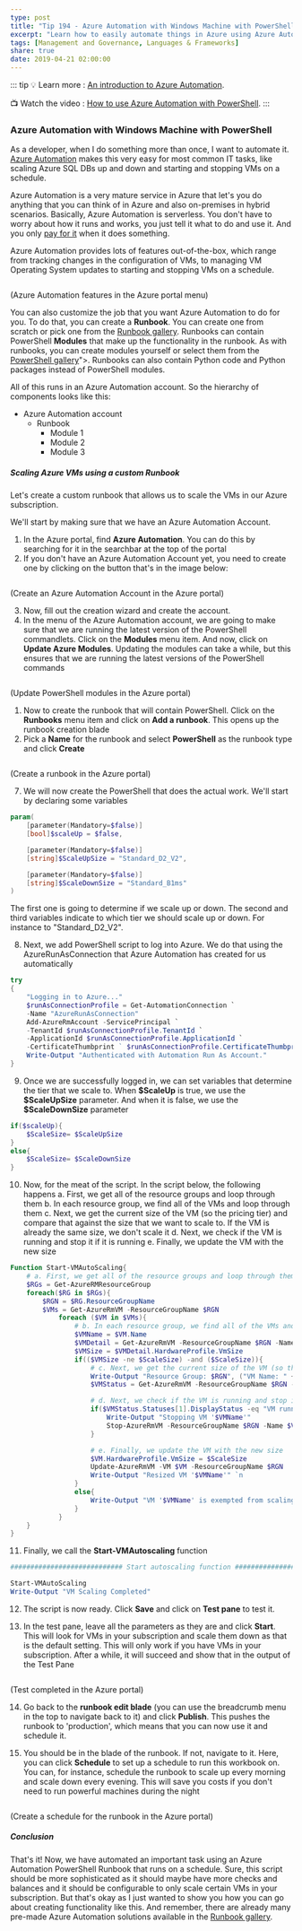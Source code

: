 ```yaml
---
type: post
title: "Tip 194 - Azure Automation with Windows Machine with PowerShell"
excerpt: "Learn how to easily automate things in Azure using Azure Automation"
tags: [Management and Governance, Languages & Frameworks]
share: true
date: 2019-04-21 02:00:00
---
```


::: tip
:bulb: Learn more : [An introduction to Azure Automation](https://docs.microsoft.com/azure/automation/automation-intro?WT.mc_id=docs-azuredevtips-azureappsdev).

:tv: Watch the video : [How to use Azure Automation with PowerShell](https://www.youtube.com/watch?v=pQ9dQ13B2vM&list=PLLasX02E8BPCNCK8Thcxu-Y-XcBUbhFWC&index=50?WT.mc_id=youtube-azuredevtips-azureappsdev).
:::

### Azure Automation with Windows Machine with PowerShell

As a developer, when I do something more than once, I want to automate it. [Azure Automation](https://docs.microsoft.com/azure/automation/automation-intro?WT.mc_id=docs-azuredevtips-azureappsdev) makes this very easy for most common IT tasks, like scaling Azure SQL DBs up and down and starting and stopping VMs on a schedule.

Azure Automation is a very mature service in Azure that let's you do anything that you can think of in Azure and also on-premises in hybrid scenarios.
Basically, Azure Automation is serverless. You don't have to worry about how it runs and works, you just tell it what to do and use it. And you only [pay for it](https://azure.microsoft.com/pricing/details/automation?WT.mc_id=azure-azuredevtips-azureappsdev) when it does something.

Azure Automation provides lots of features out-of-the-box, which range from tracking changes in the configuration of VMs, to managing VM Operating System updates to starting and stopping VMs on a schedule.

<img :src="$withBase('/files/AutomationFeatures.png')">

(Azure Automation features in the Azure portal menu)

You can also customize the job that you want Azure Automation to do for you. To do that, you can create a **Runbook**. You can create one from scratch or pick one from the [Runbook gallery](https://gallery.technet.microsoft.com/scriptcenter/site/search?f[0].Type=RootCategory&f[0].Value=WindowsAzure&f[1].Type=SubCategory&f[1].Value=WindowsAzure_automation&f[1].Text=Automation). Runbooks can contain PowerShell **Modules** that make up the functionality in the runbook. As with runbooks, you can create modules yourself or select them from the [PowerShell gallery](https://www.powershellgallery.com')">. Runbooks can also contain Python code and Python packages instead of PowerShell modules.

All of this runs in an Azure Automation account. So the hierarchy of components looks like this:
 * Azure Automation account
    * Runbook
        * Module 1
        * Module 2
        * Module 3

##### Scaling Azure VMs using a custom Runbook

Let's create a custom runbook that allows us to scale the VMs in our Azure subscription.

We'll start by making sure that we have an Azure Automation Account.
1. In the Azure portal, find **Azure Automation**. You can do this by searching for it in the searchbar at the top of the portal
2. If you don't have an Azure Automation Account yet, you need to create one by clicking on the button that's in the image below:

<img :src="$withBase('/files/CreateAutomationAccount.png')">

(Create an Azure Automation Account in the Azure portal)

3. Now, fill out the creation wizard and create the account.
4. In the menu of the Azure Automation account, we are going to make sure that we are running the latest version of the PowerShell commandlets. Click on the **Modules** menu item. And now, click on **Update Azure Modules**. Updating the modules can take a while, but this ensures that we are running the latest versions of the PowerShell commands

<img :src="$withBase('/files/UpdatePowerShellModules.png')">

(Update PowerShell modules in the Azure portal)

1. Now to create the runbook that will contain PowerShell. Click on the **Runbooks** menu item and click on **Add a runbook**. This opens up the runbook creation blade
2. Pick a **Name** for the runbook and select **PowerShell** as the runbook type and click **Create**

<img :src="$withBase('/files/CreateARunbook.png')">

(Create a runbook in the Azure portal)

7. We will now create the PowerShell that does the actual work. We'll start by declaring some variables

```powershell
param(
    [parameter(Mandatory=$false)]
    [bool]$scaleUp = $false,

    [parameter(Mandatory=$false)]
    [string]$ScaleUpSize = "Standard_D2_V2",

    [parameter(Mandatory=$false)]
    [string]$ScaleDownSize = "Standard_B1ms"
)
```

The first one is going to determine if we scale up or down.
The second and third variables indicate to which tier we should scale up or down. For instance to "Standard_D2_V2".

8. Next, we add PowerShell script to log into Azure. We do that using the AzureRunAsConnection that Azure Automation has created for us automatically

```powershell
try
{
    "Logging in to Azure..."
    $runAsConnectionProfile = Get-AutomationConnection `
    -Name "AzureRunAsConnection"
    Add-AzureRmAccount -ServicePrincipal `
    -TenantId $runAsConnectionProfile.TenantId `
    -ApplicationId $runAsConnectionProfile.ApplicationId `
    -CertificateThumbprint ` $runAsConnectionProfile.CertificateThumbprint | Out-Null
    Write-Output "Authenticated with Automation Run As Account."
}
```

9. Once we are successfully logged in, we can set variables that determine the tier that we scale to. When **\$ScaleUp** is true, we use the **\$ScaleUpSize** parameter. And when it is false, we use the **\$ScaleDownSize** parameter

```powershell
if($scaleUp){
    $ScaleSize= $ScaleUpSize
}
else{
    $ScaleSize= $ScaleDownSize
}
```

10. Now, for the meat of the script. In the script below, the following happens
    a. First, we get all of the resource groups and loop through them
    b. In each resource group, we find all of the VMs and loop through them
    c. Next, we get the current size of the VM (so the pricing tier) and compare that against the size that we want to scale to. If the VM is already the same size, we don't scale it
    d. Next, we check if the VM is running and stop it if it is running
    e. Finally, we update the VM with the new size

```powershell
Function Start-VMAutoScaling{
    # a. First, we get all of the resource groups and loop through them
    $RGs = Get-AzureRMResourceGroup
    foreach($RG in $RGs){
        $RGN = $RG.ResourceGroupName
        $VMs = Get-AzureRmVM -ResourceGroupName $RGN
            foreach ($VM in $VMs){
                # b. In each resource group, we find all of the VMs and loop through them
                $VMName = $VM.Name
                $VMDetail = Get-AzureRmVM -ResourceGroupName $RGN -Name $VMName
                $VMSize = $VMDetail.HardwareProfile.VmSize
                if(($VMSize -ne $ScaleSize) -and ($ScaleSize)){
                    # c. Next, we get the current size of the VM (so the pricing tier) and compare that against the size that we want to scale to.
                    Write-Output "Resource Group: $RGN", ("VM Name: " + $VMName), "Current VM Size: $VMSize", "$scaleTagSwitch : $ScaleSize"
                    $VMStatus = Get-AzureRmVM -ResourceGroupName $RGN -Name $VMName -Status

                    # d. Next, we check if the VM is running and stop it if it is running
                    if($VMStatus.Statuses[1].DisplayStatus -eq "VM running"){
                        Write-Output "Stopping VM '$VMName'"
                        Stop-AzureRmVM -ResourceGroupName $RGN -Name $VMName -Force | Out-Null
                    }

                    # e. Finally, we update the VM with the new size
                    $VM.HardwareProfile.VmSize = $ScaleSize
                    Update-AzureRmVM -VM $VM -ResourceGroupName $RGN
                    Write-Output "Resized VM '$VMName'" `n
                }
                else{
                    Write-Output "VM '$VMName' is exempted from scaling (Currrent VM size matches scaling size)"
                }
            }
    }
}
```

11. Finally, we call the **Start-VMAutoscaling** function

```powershell
############################ Start autoscaling function ####################

Start-VMAutoScaling
Write-Output "VM Scaling Completed"
```

12. The script is now ready. Click **Save** and click on **Test pane** to test it.

13. In the test pane, leave all the parameters as they are and click **Start**. This will look for VMs in your subscription and scale them down as that is the default setting. This will only work if you have VMs in your subscription. After a while, it will succeed and show that in the output of the Test Pane

<img :src="$withBase('/files/TestRunBook.png')">

(Test completed in the Azure portal)

14. Go back to the **runbook edit blade** (you can use the breadcrumb menu in the top to navigate back to it) and click **Publish**. This pushes the runbook to 'production', which means that you can now use it and schedule it.

15. You should be in the blade of the runbook. If not, navigate to it. Here, you can click **Schedule** to set up a schedule to run this workbook on. You can, for instance, schedule the runbook to scale up every morning and scale down every evening. This will save you costs if you don't need to run powerful machines during the night

<img :src="$withBase('/files/CreateSchedule.png')">

(Create a schedule for the runbook in the Azure portal)

##### Conclusion

That's it! Now, we have automated an important task using an Azure Automation PowerShell Runbook that runs on a schedule. Sure, this script should be more sophisticated as it should maybe have more checks and balances and it should be configurable to only scale certain VMs in your subscription. But that's okay as I just wanted to show you how you can go about creating functionality like this. And remember, there are already many pre-made Azure Automation solutions available in the [Runbook gallery](https://gallery.technet.microsoft.com/scriptcenter/site/search?f[0].Type=RootCategory&f[0].Value=WindowsAzure&f[1].Type=SubCategory&f[1].Value=WindowsAzure_automation&f[1].Text=Automation).

